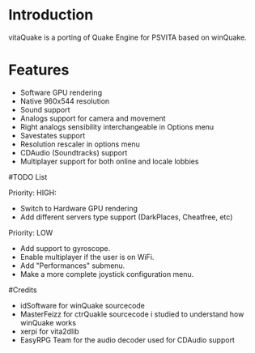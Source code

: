 # Introduction
vitaQuake is a porting of Quake Engine for PSVITA based on winQuake.

# Features
- Software GPU rendering
- Native 960x544 resolution
- Sound support
- Analogs support for camera and movement
- Right analogs sensibility interchangeable in Options menu
- Savestates support
- Resolution rescaler in options menu
- CDAudio (Soundtracks) support
- Multiplayer support for both online and locale lobbies

#TODO List

Priority: HIGH:
- Switch to Hardware GPU rendering
- Add different servers type support (DarkPlaces, Cheatfree, etc)

Priority: LOW
- Add support to gyroscope.
- Enable multiplayer if the user is on WiFi.
- Add "Performances" submenu.
- Make a more complete joystick configuration menu.

#Credits
- idSoftware for winQuake sourcecode
- MasterFeizz for ctrQuakle sourcecode i studied to understand how winQuake works
- xerpi for vita2dlib
- EasyRPG Team for the audio decoder used for CDAudio support
